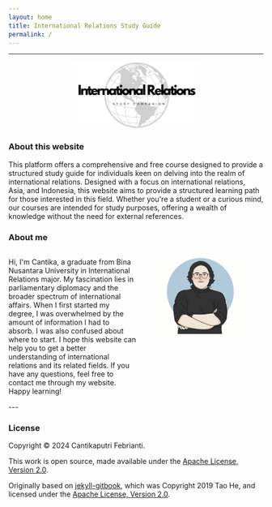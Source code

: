 ```yaml
---
layout: home
title: International Relations Study Guide
permalink: /
---
```


---

<div style="text-align: center;">
    <img src="/static/social.jpg" alt="Social" style="width: 50%; margin: 0 auto;">
</div>

### About this website

<p>This platform offers a comprehensive and free course designed to provide a structured study guide for individuals keen on delving into the realm of international relations. Designed with a focus on international relations, Asia, and Indonesia, this website aims to provide a structured learning path for those interested in this field. Whether you're a student or a curious mind, our courses are intended for study purposes, offering a wealth of knowledge without the need for external references.</p>

### About me

<div style="display: flex;">
    <div style="flex: 1;">
        <p>Hi, I'm Cantika, a graduate from Bina Nusantara University in International Relations major. My fascination lies in parliamentary diplomacy and the broader spectrum of international affairs. When I first started my degree, I was overwhelmed by the amount of information I had to absorb. I was also confused about where to start. I hope this website can help you to get a better understanding of international relations and its related fields. If you have any questions, feel free to contact me through my website. Happy learning!</p>
    </div>
    <div style="flex: 1; text-align: center;">
        <img src="/static/me.png" alt="Social" style="width:70%; margin: 0 auto;">
    </div>

</div>
---

### License

Copyright &copy; 2024 Cantikaputri Febrianti.

This work is open source,
made available under the [Apache License, Version 2.0](https://github.com/cantikapf/IR-chapterbook/blob/master/LICENSE).

Originally based on [jekyll-gitbook](https://github.com/sighingnow/jekyll-gitbook), 
which was Copyright 2019 Tao He,
and licensed under the [Apache License, Version 2.0](https://github.com/sighingnow/jekyll-gitbook/blob/f286e81abb57c91b7056d043d846cd308c8ea292/LICENSE).


